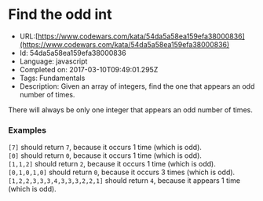 # Find the odd int

 - URL:[https://www.codewars.com/kata/54da5a58ea159efa38000836](https://www.codewars.com/kata/54da5a58ea159efa38000836)
 - Id: 54da5a58ea159efa38000836
 - Language: javascript
 - Completed on: 2017-03-10T09:49:01.295Z
 - Tags: Fundamentals
 - Description:
Given an array of integers, find the one that appears an odd number of times.

There will always be only one integer that appears an odd number of times.


### Examples

`[7]` should return `7`, because it occurs 1 time (which is odd).  
`[0]` should return `0`, because it occurs 1 time (which is odd).  
`[1,1,2]` should return `2`, because it occurs 1 time (which is odd).  
`[0,1,0,1,0]` should return `0`, because it occurs 3 times (which is odd).  
`[1,2,2,3,3,3,4,3,3,3,2,2,1]` should return `4`, because it appears 1 time (which is odd).

